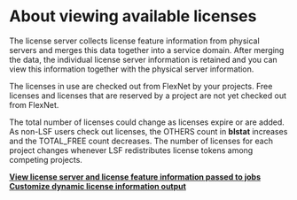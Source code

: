 # About viewing available licenses

The license server collects license feature information from physical servers and merges this data together into a service domain. After merging the data, the individual license server information is retained and you can view this information together with the physical server information.

The licenses in use are checked out from FlexNet by your projects. Free licenses and licenses that are reserved by a project are not yet checked out from FlexNet.

The total number of licenses could change as licenses expire or are added. As non-LSF users check out licenses, the OTHERS count in **blstat** increases and the TOTAL_FREE count decreases. The number of licenses for each project changes whenever LSF redistributes license tokens among competing projects.

**[View license server and license feature information passed to jobs](https://www.ibm.com/support/knowledgecenter/SSWRJV_10.1.0/license_scheduler/view_lic_feature_info.html?view=kc)**
**[Customize dynamic license information output](https://www.ibm.com/support/knowledgecenter/SSWRJV_10.1.0/license_scheduler/dyn_license_info_customize.html?view=kc)**